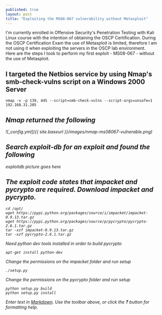 ```yaml
---
published: true
layout: post
title: "Exploiting the MS08-067 vulnerability without Metasploit"
---
```








I'm currently enrolled in Offensive Security's Penetration Testing with Kali Linux course with the intention of obtaining the OSCP Certification.  During the OSCP Certification Exam the use of Metasploit is limited, therefore I am not using it when exploiting the servers in the OSCP lab environment.  
Here are the steps I took to perform my first exploit - MS08-067 - without the use of Metasploit.

## <i class="icon-pencil"></i> I targeted the Netbios service by using Nmap's smb-check-vulns script on a Windows 2000 Server

	nmap -v -p 139, 445 --script=smb-check-vulns --script-args=unsafe=1 192.168.31.205

## <i class="icon-upload">Nmap returned the following

![_config.yml]({{ site.baseurl }}/images/nmap-ms08067-vulnerable.png)

## <i class="icon-pencil"></i>Search exploit-db for an exploit and found the following

exploitdb picture goes here

## <i class="icon-pencil"></i>The exploit code states that impacket and pycrypto are required.  Download impacket and pycrypto.

	cd /opt/
    wget https://pypi.python.org/packages/source/i/impacket/impacket-0.9.13.tar.gz
    wget https://pypi.python.org/packages/source/p/pycrypto/pycrypto-2.6.1.tar.gz
    tar -xzf impacket-0.9.13.tar.gz
    tar -xzf pycrypto-2.6.1.tar.gz
 
Need python dev tools installed in order to build pycrypto

	apt-get install python-dev
    
Change the permissions on the impacket folder and run setup

	./setup.py

Change the permissions on the pycrypto folder and run setup

	python setup.py build
    python setup.py install
    
    
    
    


	
    
    


Enter text in [Markdown](http://daringfireball.net/projects/markdown/). Use the toolbar above, or click the **?** button for formatting help.
